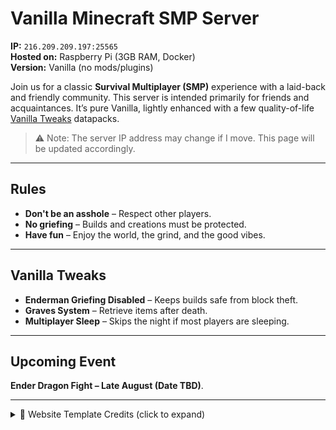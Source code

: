 # Vanilla Minecraft SMP Server

**IP:** `216.209.209.197:25565`  
**Hosted on:** Raspberry Pi (3GB RAM, Docker)  
**Version:** Vanilla (no mods/plugins)

Join us for a classic **Survival Multiplayer (SMP)** experience with a laid-back and friendly community. This server is intended primarily for friends and acquaintances. It’s pure Vanilla, lightly enhanced with a few quality-of-life [Vanilla Tweaks](https://vanillatweaks.net) datapacks.

> ⚠️ Note: The server IP address may change if I move. This page will be updated accordingly.

---

## Rules

- **Don't be an asshole** – Respect other players.
- **No griefing** – Builds and creations must be protected.
- **Have fun** – Enjoy the world, the grind, and the good vibes.

---

## Vanilla Tweaks

- **Enderman Griefing Disabled** – Keeps builds safe from block theft.
- **Graves System** – Retrieve items after death.
- **Multiplayer Sleep** – Skips the night if most players are sleeping.

---

## Upcoming Event

**Ender Dragon Fight – Late August (Date TBD)**.

---

<details>
  <summary>🧾 Website Template Credits (click to expand)</summary>

This site uses the **Solid State** template by [HTML5 UP](https://html5up.net).  
Free for personal and commercial use under the CCA 3.0 license.  

**Credits:**
- **Template Design:** AJ ([@ajlkn](https://twitter.com/ajlkn)) – [html5up.net](https://html5up.net)
- **Demo Images:** [Unsplash](https://unsplash.com)
- **Icons:** [Font Awesome](https://fontawesome.com)
- **Libraries:**
  - [jQuery](https://jquery.com)
  - [Scrollex](https://github.com/ajlkn/jquery.scrollex)
  - [Responsive Tools](https://github.com/ajlkn/responsive-tools)

</details>

